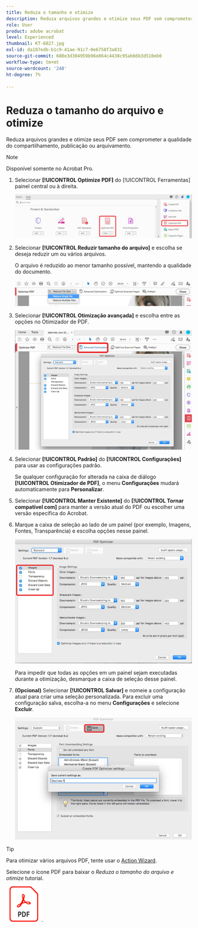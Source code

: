 ```yaml
---
title: Reduza o tamanho e otimize
description: Reduza arquivos grandes e otimize seus PDF sem comprometer a qualidade do compartilhamento, publicação ou arquivamento
role: User
product: adobe acrobat
level: Experienced
thumbnail: KT-6827.jpg
exl-id: da187edb-b1c9-41ae-91c7-0e6758f3a831
source-git-commit: 680e3d304959b96e864c4438c95ab66b3d510eb0
workflow-type: tm+mt
source-wordcount: '248'
ht-degree: 7%

---
```


# Reduza o tamanho do arquivo e otimize

Reduza arquivos grandes e otimize seus PDF sem comprometer a qualidade do compartilhamento, publicação ou arquivamento.

>[!NOTE]
>
>Disponível somente no Acrobat Pro.

1. Selecionar **[!UICONTROL Optimize PDF]** do [!UICONTROL Ferramentas] painel central ou à direita.

   ![Reduzir etapa 1](../assets/Reduce_1.png)

1. Selecionar **[!UICONTROL Reduzir tamanho do arquivo]** e escolha se deseja reduzir um ou vários arquivos.

   O arquivo é reduzido ao menor tamanho possível, mantendo a qualidade do documento.

   ![Reduzir etapa 2](../assets/Reduce_2.png)

1. Selecionar **[!UICONTROL Otimização avançada]** e escolha entre as opções no Otimizador de PDF.

   ![Reduzir etapa 3](../assets/Reduce_3.png)

1. Selecionar **[!UICONTROL Padrão]** do **[!UICONTROL Configurações]** para usar as configurações padrão.

   Se qualquer configuração for alterada na caixa de diálogo **[!UICONTROL Otimizador de PDF]**, o menu **Configurações** mudará automaticamente para **Personalizar**.

1. Selecionar **[!UICONTROL Manter Existente]** do **[!UICONTROL Tornar compatível com]** para manter a versão atual do PDF ou escolher uma versão específica do Acrobat.

1. Marque a caixa de seleção ao lado de um painel (por exemplo, Imagens, Fontes, Transparência) e escolha opções nesse painel.

   ![Reduzir etapa 5](../assets/Reduce_5.png)

   Para impedir que todas as opções em um painel sejam executadas durante a otimização, desmarque a caixa de seleção desse painel.

1. **(Opcional)** Selecionar **[!UICONTROL Salvar]** e nomeie a configuração atual para criar uma seleção personalizada. Para excluir uma configuração salva, escolha-a no menu **Configurações** e selecione **Excluir**.

   ![Reduzir etapa 6](../assets/Reduce_6.png)

>[!TIP]
>
>Para otimizar vários arquivos PDF, tente usar o [Action Wizard](../advanced-tasks/action.md).

Selecione o ícone PDF para baixar o *Reduza o tamanho do arquivo e otimize* tutorial.

[![Baixe o tutorial Reduzir tamanho do arquivo e otimizar](../assets/acrobat_PDF_96.png)](../assets/AcrobatDCReduce.pdf).
